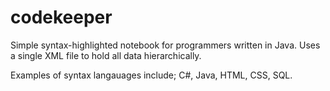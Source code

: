 # codekeeper
Simple syntax-highlighted notebook for programmers written in Java. Uses a single XML file to hold all data hierarchically.

Examples of syntax langauages include; C#, Java, HTML, CSS, SQL.

